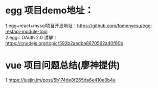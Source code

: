 # egg 项目demo地址：
1.egg+react+mysql项目开发地址：https://github.com/fomenyesu/egg-restapi-module-tool  
2.egg+ OAuth 2.0 讲解：https://cnodejs.org/topic/592b2aedba8670562a40f60b  
# vue 项目问题总结(廖神提供)
1.https://juejin.im/post/5b174de8f265da6e410e0b4e  
